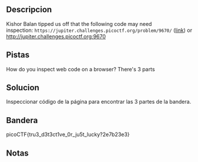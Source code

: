 ## Descripcion
Kishor Balan tipped us off that the following code may need inspection: `https://jupiter.challenges.picoctf.org/problem/9670/` ([link](https://jupiter.challenges.picoctf.org/problem/9670/)) or http://jupiter.challenges.picoctf.org:9670

## Pistas
How do you inspect web code on a browser?
There's 3 parts

## Solucion
Inspeccionar código de la página para encontrar las 3 partes de la bandera.

## Bandera
picoCTF{tru3_d3t3ct1ve_0r_ju5t_lucky?2e7b23e3}

## Notas

